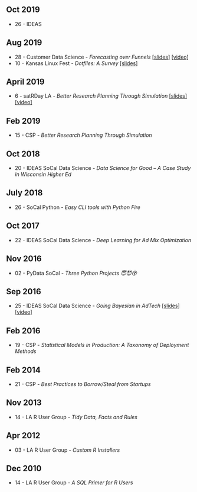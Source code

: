 <!-- njnmdoc: title="Talks"  -->

## Oct 2019

  * 26 - IDEAS

## Aug 2019

  * 28 - Customer Data Science - _Forecasting over Funnels_ [[slides]](http://bit.ly/2ZtpBIv) [[video]](https://www.youtube.com/watch?v=-0NVk4cqgPs)
  * 10 - Kansas Linux Fest - _Dotfiles: A Survey_ [[slides]](http://bit.ly/2NVyiXu)

## April 2019

  * 6 - satRDay LA - _Better Research Planning Through Simulation_ [[slides]](http://bit.ly/2OLIvCt) [[video]](https://www.youtube.com/watch?v=WZLc0bqmOEw)

## Feb 2019

  * 15 - CSP - _Better Research Planning Through Simulation_

## Oct 2018

  * 20 - IDEAS SoCal Data Science - _Data Science for Good – A Case Study in Wisconsin Higher Ed_

## July 2018

  * 26 - SoCal Python - _Easy CLI tools with Python Fire_

## Oct 2017

  * 22 - IDEAS SoCal Data Science - _Deep Learning for Ad Mix Optimization_

## Nov 2016

  * 02 - PyData SoCal - _Three Python Projects 😇😈😵_

## Sep 2016

  * 25 - IDEAS SoCal Data Science - _Going Bayesian in AdTech_ [[slides]](https://goo.gl/GGef26) [[video]](https://www.youtube.com/watch?v=HqHVPQh2ehg)

## Feb 2016

  * 19 - CSP - _Statistical Models in Production: A Taxonomy of Deployment Methods_

## Feb 2014

  * 21 - CSP - _Best Practices to Borrow/Steal from Startups_

## Nov 2013

  * 14 - LA R User Group - _Tidy Data, Facts and Rules_

## Apr 2012

  * 03 - LA R User Group - _Custom R Installers_

## Dec 2010

  * 14 - LA R User Group - _A SQL Primer for R Users_
